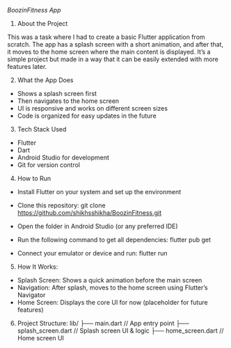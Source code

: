 *BoozinFitness App*

1. About the Project

This was a task where I had to create a basic Flutter application from scratch.
The app has a splash screen with a short animation, and after that, it moves to the home screen where the main content is displayed.
It’s a simple project but made in a way that it can be easily extended with more features later.

2. What the App Does
- Shows a splash screen first
- Then navigates to the home screen
- UI is responsive and works on different screen sizes
- Code is organized for easy updates in the future

3. Tech Stack Used
- Flutter
- Dart
- Android Studio for development
- Git for version control

4. How to Run
- Install Flutter on your system and set up the environment
  
- Clone this repository:
  git clone https://github.com/shikhsshikha/BoozinFitness.git

- Open the folder in Android Studio (or any preferred IDE)
  
- Run the following command to get all dependencies:
  flutter pub get

- Connect your emulator or device and run:
  flutter run

5. How It Works:
- Splash Screen: Shows a quick animation before the main screen
- Navigation: After splash, moves to the home screen using Flutter’s Navigator
- Home Screen: Displays the core UI for now (placeholder for future features)

6. Project Structure:
   lib/
 ├── main.dart          // App entry point
 ├── splash_screen.dart // Splash screen UI & logic
 ├── home_screen.dart   // Home screen UI

